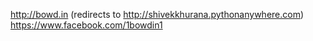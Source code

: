 http://bowd.in (redirects to http://shivekkhurana.pythonanywhere.com)
https://www.facebook.com/1bowdin1